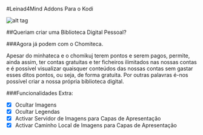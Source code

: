 #Leinad4Mind Addons Para o Kodi

![alt tag](http://i.imgur.com/oiYJPZ5.jpg)

##Queriam criar uma Biblioteca Digital Pessoal?

###Agora já podem com o Chomiteca.

Apesar do minhateca e o chomikuj terem pontos e serem pagos, permite, ainda assim, ter contas gratuitas e ter ficheiros ilimitados nas nossas contas e é possível visualizar quaisquer conteúdos das nossas contas sem gastar esses ditos pontos, ou seja, de forma gratuita.
Por outras palavras é-nos possível criar a nossa própria biblioteca digital.

###Funcionalidades Extra:
- [x] Ocultar Imagens
- [x] Ocultar Legendas
- [x] Activar Servidor de Imagens para Capas de Apresentação
- [x] Activar Caminho Local de Imagens para Capas de Apresentação
